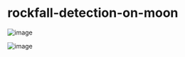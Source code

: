 # rockfall-detection-on-moon

![image](https://github.com/ShrirangKanade/rockfall-detection-on-moon/assets/110344056/6b08311a-5acd-4e52-8ae1-4f5419c4be4a)

![image](https://github.com/ShrirangKanade/rockfall-detection-on-moon/assets/110344056/90a5a080-bb88-43c0-8f12-4ede036a453e)
